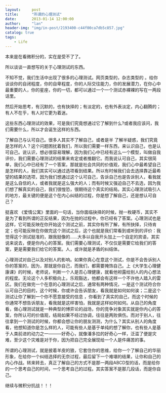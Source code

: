 ```yaml
---
layout:     post
title:      "所谓的心理测试"
date:       2013-01-14 12:00:00
author:     "lan"
header-img: "img/in-post/2193400-c44f00ca7db5c857.jpg"
catalog: true
tags:
    - Life
---
```


本来是在看微积分的，实在是受不了了。

所以谈谈一直想写的关于心理测试的东西。

不知不觉，我们生活中出现了很多的心理测试。网页类型的，杂志类型的 。给你谈谈你的自闭程度，你的自卑程度，你的人际交往能力，你的发展潜力，在你心中最重要的人，你的星座，你的一切，都可以通过一个一个测试赤裸裸的写在一两段话里。

然后开始思考，有沉默的，也有抉择的；有淡定的，也有外表淡定，内心翻腾的；有人不在乎，有人对它更为着迷。

这些东西心理测试的效果，可是我们究竟想通过它了解到什么?或者我应该问，我们需要什么，所以才会诞生这样的东西。

了解自己与认可自己。很多人其实不了解自己，或者是半 了解半疑惑，我们究竟是怎样的人？这个问题困扰着我们，所以我们需要一样东西，来认识自己，也是认可自己。说认识，想必很容易理解，因为我们心中已经有这么一个模型，叫做自我评价，我们需要心理测试的结果来肯定或者推翻它。而我说认可自己，其实很简单，我们心中已经有了一个答案，那就是社会共同的价值观，我们心中最希望自己是怎样的人，我们其实可以通过选项看到结果。所以有时候我们会去选择靠近最希望的结果的选项，因为我们想通过这个认可自己，告诉自己也是告诉别人，看我就是这么自信的人，或者我就是这么强大的人；而有时候又强迫自己不去选，因为我们想了解真实的自己，我们很惶恐，很期待这个真实的结局。其实心理测试吸引人的地方，最关键的便是这个在内心纠结的过程，你是想了解自己，还是想认可自己？

挺喜欢 《爱情公寓》里面的一句话，当你面临抉择的时候，抛一枚硬币，其实不是为了看到所谓的正反结果，因为在抛的过程中，你已经有了答案。心理测试也是这样，它可能反映在你开始这个测试之前，其实你有所了解，有所抉择，只待肯定；也可能反映在你做完这个测试之后，这个也就是我们常看到或听到的评价：我觉得这个测试挺准的，跟我挺像的......大多以自我开头加上一个自定的宾语，其实说来说去，便是你内心的答案。我们需要心理测试，不仅仅是需要它给我们的答案，更是需要我们给它的答案。人，或许就是矛盾的纠结体。

心理测试对自己以及对别人的影响。如果你真心在意这个测试，你是不会告诉别人你的答案的，因为，那就是你自己，而我们，都需要掩饰自己。上《大学生心理健康课》的时候，老师说，判断一个人是否心理健康，就看他袒露给别人的内心想法的程度。无论这个人多积极向上，乐观豁达，他都会有这样一个不许他人踏入的雷区。我们在做完一个在意的心理测试之后，通常有两种情况，一是这个测试符合你认可自己的目的，这个时候，你或许会告诉朋友，看我就是如何如何诶；二是这个测试让你了解到一个你不愿意接受的信息 ，你看到了真实的自己，而这个时候的你通常不想告诉朋友，看我就是这样害怕，我就是这样如何如何。从自己的角度看，做心理测试就是一种典型的博弈论的战场，你的竞争对象其实就是你内心的答案，你所认可的价值观，结局如果不经过协调，往往是两败俱伤。而对于别人，往往拿到一个测试的时候，你都会想让你的朋友测测，为什么？其实从别人的角度看，他想知道你是怎么样的人，可能有些人是基于单纯的想了解你，也有些人是基于人类前进的动力之一———好奇心，就像潘多拉的好奇心一样，泛滥了便是灾难，至少这个灾难是对于你，因为把自己完全展现给一个人是件痛苦的事。

所谓的心理测试，就是披着羊皮的狼，它套住你的思维，给你一个了解自己的华丽形象，在给你一个纠结选择的无奈过程，最后留下一个难堪的结果，让你和自己的内心作战。转来转去，真正了解自己的方式不是那一两段ABCD型的话，而是给你的一个思考自己的时间，一个思考自己的过程。其实答案不是那几段话，而是你自己。

继续与微积分抗战！！！
